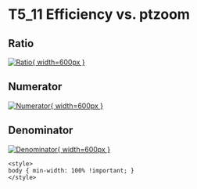 # T5_11 Efficiency vs. ptzoom

## Ratio

[![Ratio](../mtv/var/T5_11_eff_ptzoom.png){ width=600px }](../mtv/var/T5_11_eff_ptzoom.pdf)

## Numerator

[![Numerator](../mtv/num/T5_11_eff_ptzoom_num.png){ width=600px }](../mtv/num/T5_11_eff_ptzoom_num.pdf)

## Denominator

[![Denominator](../mtv/den/T5_11_eff_ptzoom_den.png){ width=600px }](../mtv/den/T5_11_eff_ptzoom_den.pdf)


``` {=html}
<style>
body { min-width: 100% !important; }
</style>
```
